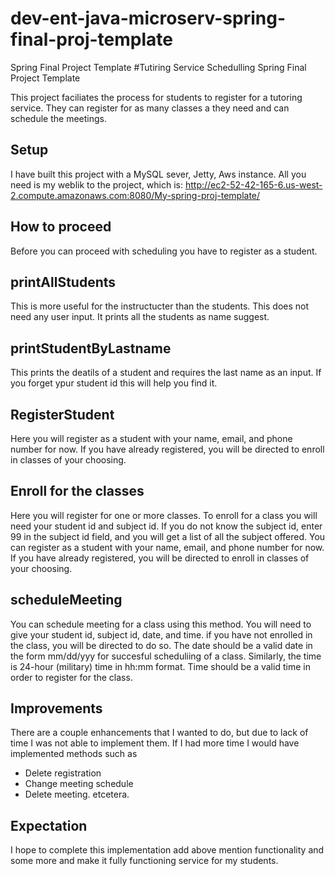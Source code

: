 # dev-ent-java-microserv-spring-final-proj-template
Spring Final Project Template
#Tutiring Service Schedulling Spring Final Project Template

This project faciliates the process for students to register for a tutoring service. They can register for as many classes a they need and can schedule the meetings.
## Setup

I have built this project with a MySQL sever, Jetty, Aws instance. All you need is my weblik to the project, which is: 
http://ec2-52-42-165-6.us-west-2.compute.amazonaws.com:8080/My-spring-proj-template/


## How to proceed

Before you can proceed with scheduling you have to register as a student.
## printAllStudents
  This is more useful for the instructucter than the students. This does not need any user input. It prints all the students as name suggest. 
## printStudentByLastname
  This prints the deatils of a student and requires the last name as an input. If you forget ypur student id this will help you find it.
## RegisterStudent 
  Here you will register as a student with your name, email, and phone number for now. 
  If you have already registered, you will be directed to enroll in classes of your choosing. 
## Enroll for the classes
  Here you will register for one or more classes. To enroll for a class you will need your student id and subject id. 
  If you do not know the subject id, enter 99 in the subject id field, and you will get a list of all the subject offered.
  You can register as a student with your name, email, and phone number for now. If you have already registered, you will be directed to enroll in classes of your choosing. 

## scheduleMeeting
   You can schedule meeting for a class using this method. You will need to give your student id, subject id, date, and time. if you have not enrolled in the class, you will be directed to do so. The date should be a valid date in the form mm/dd/yyy for succesful scheduliing of a class. Similarly, the time is 24-hour (military) time in hh:mm format. Time should be a valid time in order to register for the class.
  
## Improvements
   There are a couple enhancements that I wanted to do, but due to lack of time I was not able to implement them.
   If I had more time I would have implemented methods  such as
   - Delete registration
   - Change meeting schedule
   - Delete meeting. 
   etcetera. 
  ## Expectation
  I hope to complete this implementation add above mention functionality and some more and make it fully functioning service for my students.
  
   
